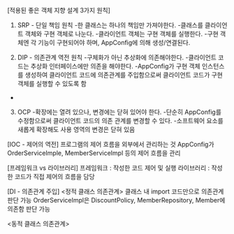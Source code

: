 [적용된 좋은 객체 지향 설계 3가지 원칙]
1. SRP - 단일 책임 원칙
-한 클래스는 하나의 책임만 가져야한다.
-클래스를 클라이언트 객체와 구현 객체로 나눈다.
    -클라이언트 객체는 구현 객체를 실행한다.
    -구현 객체엔 각 기능이 구현되어야 하며, AppConfig에 의해 생성/연결된다.

2. DIP - 의존관계 역전 원칙
-구체화가 아닌 추상화에 의존해야한다.
-클라이언트 코드는 추상화 인터페이스에만 의존을 해야한다.
-AppConfig가 구현 객체 인스턴스를 생성하여 클라이언트 코드에 의존관계를 주입함으로써 클라이언트 코드가 구현 객체를 실행할 수 있도록 함
-

3. OCP
-확장에는 열려 있으나, 변경에는 닫혀 있어야 한다.
-단순히 AppConfig를 수정함으로써 클라이언트 코드의 의존 관계를 변경할 수 있다.
-소프트웨어 요소를 새롭게 확장해도 사용 영역의 변경은 닫혀 있음


[IOC - 제어의 역전]
프로그램의 제어 흐름을 외부에서 관리하는 것
AppConfig가 OrderServiceImple, MemberServiceImpl 등의 제어 흐름을 관리


[프레임워크 vs 라이브러리]
프레임워크 : 작성한 코드 제어 및 실행
라이브러리 : 작성한 코드가 직접 제어의 흐름을 담당

[DI - 의존관계 주입]
<정적 클래스 의존관계>
클래스 내 import 코드만으로 의존관계 판단 가능
OrderServiceImpl은 DiscountPolicy, MemberRepository, Member에 의존함 판단 가능


<동적 클래스 의존관계>


